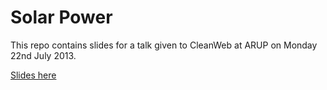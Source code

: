 Solar Power
===========

This repo contains slides for a talk given to CleanWeb at ARUP on Monday 22nd July 2013.

[Slides here](http://stringfellow.github.io/solar-power-deck)
